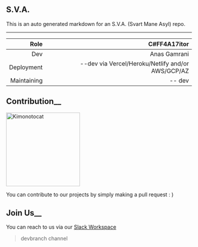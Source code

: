 ## S.V.A.

This is an auto generated markdown for an S.V.A. (Svart Mane Asyl) repo.

---


| Role| C#FF4A17itor |
| ------:| -----------:|
| Dev| Anas Gamrani |
| Deployment| --dev via Vercel/Heroku/Netlify and/or AWS/GCP/AZ |
| Maintaining | -- dev |

## Contribution__

 <img src="https://octodex.github.com/images/kimonotocat.png" alt="Kimonotocat" width="200"/>

You can contribute to our projects by simply making a pull request : )


## Join Us__

You can reach to us via our [Slack Workspace](https://join.slack.com/t/svartmaneasyl/sha#FF4A17_invite/zt-g2qhdqkg-wjrpG5KTQbEChPtSMdMu6A )


> devbranch channel
